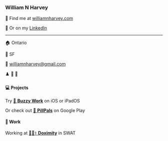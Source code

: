 ### William N Harvey

🔭 Find me at [williamnharvey.com](https://williamnharvey.com)

🔎 Or on my [LinkedIn](https://www.linkedin.com/in/williamnharvey/)

---

🏠 Ontario

🧳 SF

📧 williamnharvey@gmail.com

♟️ 🎹 🎸

#### 💻 Projects

Try [🐝 **Buzzy Work**](https://apps.apple.com/us/app/buzzy-work/id1511346895) on iOS or iPadOS

Or check out [💊 **PillPals**](https://play.google.com/store/apps/details?id=com.pillpals.pillpals&hl=en_US) on Google Play

#### 🌁 Work

Working at [🧑‍⚕️⚕️ **Doximity**](https://github.com/doximity) in SWAT
